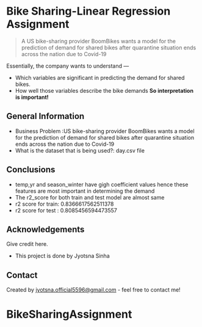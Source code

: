 # Bike Sharing-Linear Regression Assignment
> A US bike-sharing provider BoomBikes wants a model for the prediction of demand for shared bikes after quarantine situation ends across the nation due to Covid-19

Essentially, the company wants to understand —
- Which variables are significant in predicting the demand for shared bikes.
- How well those variables describe the bike demands
**So interpretation is important!**

## General Information
- Business Problem :US bike-sharing provider BoomBikes wants a model for the prediction of demand for shared bikes after 
  quarantine situation ends across the nation due to Covid-19
- What is the dataset that is being used?: day.csv file


## Conclusions
- temp,yr and season_winter have gigh coefficient values hence these features are most important in 
  determining the demand
- The r2_score for both train and test model are almost same
- r2 score for train: 0.8366617562511378
- r2 score for test : 0.8085456594473557




## Acknowledgements
Give credit here.
- This project is done by Jyotsna Sinha



## Contact
Created by jyotsna.official5596@gmail.com - feel free to contact me!

# BikeSharingAssignment
